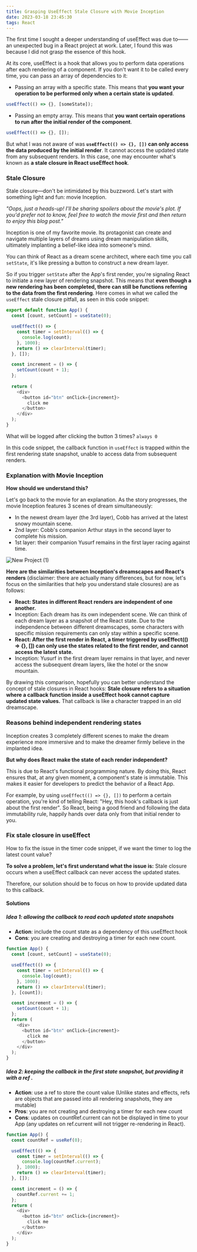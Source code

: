 ```yaml
---
title: Grasping UseEffect Stale Closure with Movie Inception
date: 2023-03-18 23:45:30
tags: React
---
```


The first time I sought a deeper understanding of useEffect was due to——an unexpected bug in a React project at work. Later, I found this was because I did not grasp the essence of this hook.

At its core, useEffect is a hook that allows you to perform data operations after each rendering of a component. If you don't want it to be called every time, you can pass an array of dependencies to it:
- Passing an array with a specific state. This means that **you want your operation to be performed only when a certain state is updated**.
```js
useEffect(() => {}, [someState]);
```
- Passing an empty array. This means that **you want certain operations to run after the initial render of the component**.
```js
useEffect(() => {}, []);
```

But what I was not aware of was **`useEffect(() => {}, [])` can only access the data produced by the initial render**. It cannot access the updated state from any subsequent renders. In this case, one may encounter what's known as **a stale closure in React useEffect hook**.

### Stale Closure
Stale closure—don't be intimidated by this buzzword. Let's start with something light and fun: movie Inception.

*"Oops, just a heads-up! I'll be sharing spoilers about the movie's plot. If you'd prefer not to know, feel free to watch the movie first and then return to enjoy this blog post."*

Inception is one of my favorite movie. Its protagonist can create and navigate multiple layers of dreams using dream manipulation skills, ultimately implanting a belief-like idea into someone's mind.

You can think of React as a dream scene architect, where each time you call `setState`, it's like pressing a button to construct a new dream layer.

So if you trigger `setState` after the App's first render, you're signaling React to initiate a new layer of rendering snapshot. 
This means that **even though a new rendering has been completed, there can still be functions referring to the data from the first rendering**. Here comes in what we called the `useEffect` stale closure pitfall, as seen in this code snippet:
```js
export default function App() {
  const [count, setCount] = useState(0);

  useEffect(() => {
    const timer = setInterval(() => {
      console.log(count);
    }, 1000);
    return () => clearInterval(timer);
  }, []);

  const increment = () => {
    setCount(count + 1);
  };
  
  return (
    <div>
      <button id="btn" onClick={increment}>
        click me
      </button>
    </div>
  );
}
```

What will be logged after clicking the button 3 times?
`always 0`

In this code snippet, the callback function in `useEffect` is trapped within the first rendering state snapshot, unable to access data from subsequent renders.

### Explanation with Movie Inception
**How should we understand this?**

Let's go back to the movie for an explanation.
As the story progresses, the movie Inception features 3 scenes of dream simultaneously: 
- In the newest dream layer (the 3rd layer), Cobb has arrived at the latest snowy mountain scene.
- 2nd layer: Cobb's companion Arthur stays in the second layer to complete his mission.
- 1st layer: their companion Yusurf remains in the first layer racing against time.

![New Project (1)](https://user-images.githubusercontent.com/51183663/226151016-69e59a76-0f19-41a6-a5b3-45f42e4f8262.png)

**Here are the similarities between Inception's dreamscapes and React's renders** (disclaimer: there are actually many differences, but for now, let's focus on the similarities that help you understand stale closures) are as follows:
- **React: States in different React renders are independent of one another.**
- Inception: Each dream has its own independent scene. We can think of each dream layer as a snapshot of the React state. Due to the independence between different dreamscapes, some characters with specific mission requirements can only stay within a specific scene.
- **React: After the first render in React, a timer triggered by useEffect(() => {}, []) can only use the states related to the first render, and cannot access the latest state.**
- Inception: Yusurf in the first dream layer remains in that layer, and never access the subsequent dream layers, like the hotel or the snow mountain.

By drawing this comparison, hopefully you can better understand the concept of stale closures in React hooks: **Stale closure refers to a situation where a callback function inside a useEffect hook cannot capture updated state values.** That callback is like a character trapped in an old dreamscape.


### Reasons behind independent rendering states
Inception creates 3 completely different scenes to make the dream experience more immersive and to make the dreamer firmly believe in the implanted idea. 

**But why does React make the state of each render independent?**

This is due to React's functional programming nature. 
By doing this, React ensures that, at any given moment, a component's state is immutable. This makes it easier for developers to predict the behavior of a React App.

For example, by using `useEffect(() => {}, [])` to perform a certain operation, you're kind of telling React: "Hey, this hook's callback is just about the first render". So React, being a good friend and following the data immutability rule, happily hands over data only from that initial render to you.


### Fix stale closure in useEffect
How to fix the issue in the timer code snippet, if we want the timer to log the latest count value?

**To solve a problem, let's first understand what the issue is:**
Stale closure occurs when a useEffect callback can never access the updated states.

Therefore, our solution should be to focus on how to provide updated data to this callback.

#### Solutions
##### Idea 1: allowing the callback to read each updated state snapshots
- **Action**: include the count state as a dependency of this useEffect hook
- **Cons**: you are creating and destroying a timer for each new count.
```js
function App() {
  const [count, setCount] = useState(0);

  useEffect(() => {
    const timer = setInterval(() => {
      console.log(count);
    }, 1000);
    return () => clearInterval(timer);
  }, [count]);

  const increment = () => {
    setCount(count + 1);
  };
  return (
    <div>
      <button id="btn" onClick={increment}>
        click me
      </button>
    </div>
  );
}
```
##### Idea 2: keeping the callback in the first state snapshot, but providing it with a ref .
- **Action**: use a ref to store the count value (Unlike states and effects, refs are objects that are passed into all rendering snapshots, they are mutable)
- **Pros**: you are not creating and destroying a timer for each new count
- **Cons**: updates on countRef.current can not be displayed in time to your App (any updates on ref.current will not trigger re-rendering in React).
```js
function App() {
  const countRef = useRef(0);

  useEffect(() => {
    const timer = setInterval(() => {
      console.log(countRef.current);
    }, 1000);
    return () => clearInterval(timer);
  }, []);

  const increment = () => {
    countRef.current += 1;
  };
  return (
    <div>
      <button id="btn" onClick={increment}>
        click me
      </button>
    </div>
  );
}
```

